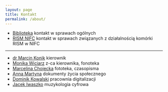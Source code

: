 ```yaml
---
layout: page
title: Kontakt
permalink: /about/
---
```


- [Biblioteka](mailto:biblioteka@nifc.pl) kontakt w sprawach ogólnych
- [RISM NIFC](mailto:rism@nifc.pl) kontakt w sprawach związanych z działalnością komórki RISM w NIFC

---

- [dr Marcin Konik](mailto:mkonik@nifc.pl) kierownik
- [Monika Wiciarz](mailto:mwiciarz@nifc.pl) z-ca kierownika, fonoteka
- [Marcelina Chojecka](mailto:mchojecka@nifc.pl) fototeka, czasopisma
- [Anna Martyna](mailto:amartyna@nifc.pl) dokumenty życia społecznego
- [Dominik Kowalski](mailto:dkowalski@nifc.pl) pracownia digitalizacji
- [Jacek Iwaszko](mailto:jiwaszko@nifc.pl) muzykologia cyfrowa

